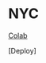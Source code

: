 # NYC

[Colab](https://colab.research.google.com/drive/18FZlaiq00tZiu6KP5TvVwJuqhDoKMZ1p?usp=sharing)

[Deploy]
